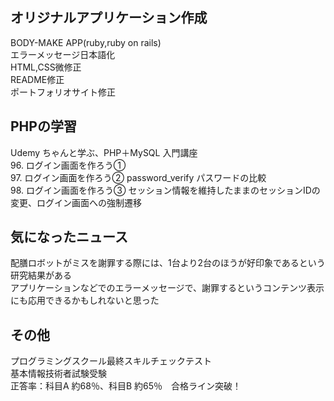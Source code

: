 ## オリジナルアプリケーション作成
BODY-MAKE APP(ruby,ruby on rails)    
エラーメッセージ日本語化  
HTML,CSS微修正  
README修正  
ポートフォリオサイト修正  

## PHPの学習
Udemy ちゃんと学ぶ、PHP＋MySQL 入門講座    
96.  ログイン画面を作ろう①  
97.  ログイン画面を作ろう② password_verify パスワードの比較  
98.  ログイン画面を作ろう③ セッション情報を維持したままのセッションIDの変更、ログイン画面への強制遷移  


## 気になったニュース  
配膳ロボットがミスを謝罪する際には、1台より2台のほうが好印象であるという研究結果がある  
アプリケーションなどでのエラーメッセージで、謝罪するというコンテンツ表示にも応用できるかもしれないと思った  

## その他
プログラミングスクール最終スキルチェックテスト  
基本情報技術者試験受験  
 正答率：科目A 約68％、科目B 約65％　合格ライン突破！